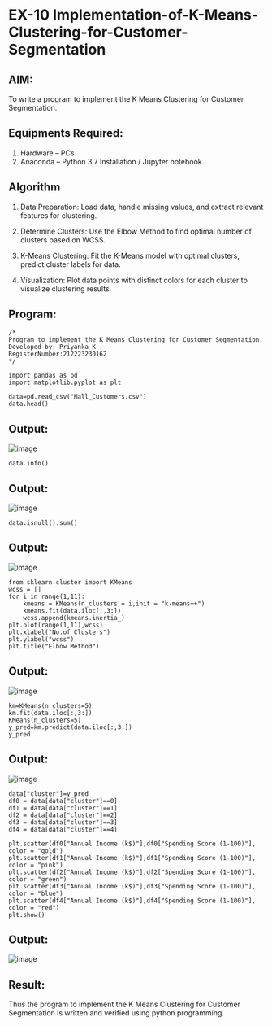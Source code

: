 # EX-10 Implementation-of-K-Means-Clustering-for-Customer-Segmentation

## AIM:
To write a program to implement the K Means Clustering for Customer Segmentation.

## Equipments Required:
1. Hardware – PCs
2. Anaconda – Python 3.7 Installation / Jupyter notebook

## Algorithm
1. Data Preparation: Load data, handle missing values, and extract relevant features for clustering.

2. Determine Clusters: Use the Elbow Method to find optimal number of clusters based on WCSS.

3. K-Means Clustering: Fit the K-Means model with optimal clusters, predict cluster labels for data.

4. Visualization: Plot data points with distinct colors for each cluster to visualize clustering results.


## Program:
```
/*
Program to implement the K Means Clustering for Customer Segmentation.
Developed by: Priyanka K
RegisterNumber:212223230162
*/
```
```
import pandas as pd 
import matplotlib.pyplot as plt 
```
```
data=pd.read_csv("Mall_Customers.csv")
data.head()
```
## Output:
![image](https://github.com/user-attachments/assets/d970e94b-50cc-4bd1-8013-ed7bdd559552)
```
data.info()
```
## Output:
![image](https://github.com/user-attachments/assets/dd443d39-2c35-4939-a8bb-5a74ab0ff9e5)
```
data.isnull().sum()
```
## Output:
![image](https://github.com/user-attachments/assets/1a255d89-8395-4874-ac9a-3eb833156ce4)
```
from sklearn.cluster import KMeans
wcss = []
for i in range(1,11):
    kmeans = KMeans(n_clusters = i,init = "k-means++")
    kmeans.fit(data.iloc[:,3:])
    wcss.append(kmeans.inertia_)
plt.plot(range(1,11),wcss)
plt.xlabel("No.of Clusters")
plt.ylabel("wcss")
plt.title("Elbow Method")
```
## Output:
![image](https://github.com/user-attachments/assets/7e01b052-e7a3-4d10-9fa7-6aece0f9a1e4)
```
km=KMeans(n_clusters=5)
km.fit(data.iloc[:,3:])
KMeans(n_clusters=5)
y_pred=km.predict(data.iloc[:,3:])
y_pred
```
## Output:
![image](https://github.com/user-attachments/assets/2e8a7873-a2f1-4885-9823-dad6916f882b)
```
data["cluster"]=y_pred
df0 = data[data["cluster"]==0]
df1 = data[data["cluster"]==1]
df2 = data[data["cluster"]==2]
df3 = data[data["cluster"]==3]
df4 = data[data["cluster"]==4]
```
```
plt.scatter(df0["Annual Income (k$)"],df0["Spending Score (1-100)"], color = "gold")
plt.scatter(df1["Annual Income (k$)"],df1["Spending Score (1-100)"], color = "pink")
plt.scatter(df2["Annual Income (k$)"],df2["Spending Score (1-100)"], color = "green")
plt.scatter(df3["Annual Income (k$)"],df3["Spending Score (1-100)"], color = "blue")
plt.scatter(df4["Annual Income (k$)"],df4["Spending Score (1-100)"], color = "red")
plt.show()
```
## Output:
![image](https://github.com/user-attachments/assets/88d97371-fc53-403c-9b9d-50c6deebf3fc)




## Result:
Thus the program to implement the K Means Clustering for Customer Segmentation is written and verified using python programming.

